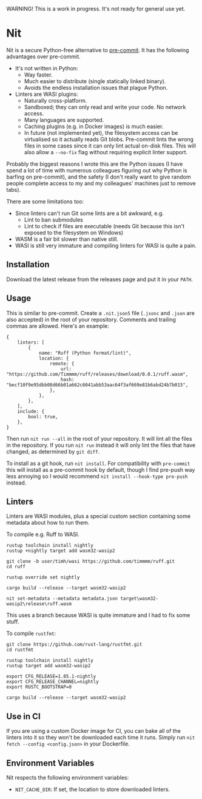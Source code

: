 WARNING! This is a work in progress. It's not ready for general use yet.

# Nit

Nit is a secure Python-free alternative to [pre-commit](https://pre-commit.com/). It has the following advantages over pre-commit.

* It's not written in Python:
    * Way faster.
    * Much easier to distribute (single statically linked binary).
    * Avoids the endless installation issues that plague Python.
* Linters are WASI plugins:
    * Naturally cross-platform.
    * Sandboxed; they can only read and write your code. No network access.
    * Many languages are supported.
    * Caching plugins (e.g. in Docker images) is much easier.
    * In future (not implemented yet), the filesystem access can be virtualised so it actually reads Git blobs. Pre-commit lints the wrong files in some cases since it can only lint actual on-disk files. This will also allow a `--no-fix` flag without requiring explicit linter support.

Probably the biggest reasons I wrote this are the Python issues (I have spend a lot of time with numerous colleagues figuring out why Python is barfing on pre-commit), and the safety (I don't really want to give random people complete access to my and my colleagues' machines just to remove tabs).

There are some limitations too:

* Since linters can't run Git some lints are a bit awkward, e.g.
    * Lint to ban submodules
    * Lint to check if files are executable (needs Git because this isn't exposed to the filesystem on Windows)
* WASM is a fair bit slower than native still.
* WASI is still very immature and compiling linters for WASI is quite a pain.

## Installation

Download the latest release from the releases page and put it in your `PATH`.

## Usage

This is similar to pre-commit. Create a `.nit.json5` file (`.jsonc` and `.json` are also accepted) in the root of your repository. Comments and trailing commas are allowed. Here's an example:

```
{
    linters: [
        {
            name: "Ruff (Python format/lint)",
            location: {
                remote: {
                    url: "https://github.com/Timmmm/ruff/releases/download/0.0.1/ruff.wasm",
                    hash: "becf10f9e95dbb08d66b01a662c6041abb53aac64f3af669e81b6abd24b7b015",
                },
            },
        },
    ],
    include: {
        bool: true,
    },
}
```

Then run `nit run --all` in the root of your repository. It will lint all the files in the repository. If you run `nit run` instead it will only lint the files that have changed, as determined by `git diff`.

To install as a git hook, run `nit install`. For compatibility with `pre-commit` this will install as a pre-commit hook by default, though I find pre-push way less annoying so I would recommend `nit install --hook-type pre-push` instead.

## Linters

Linters are WASI modules, plus a special custom section containing some metadata about how to run them.

To compile e.g. Ruff to WASI.

```
rustup toolchain install nightly
rustup +nightly target add wasm32-wasip2

git clone -b user/timh/wasi https://github.com/timmmm/ruff.git
cd ruff

rustup override set nightly

cargo build --release --target wasm32-wasip2

nit set-metadata --metadata metadata.json target\wasm32-wasip2\release\ruff.wasm
```

This uses a branch because WASI is quite immature and I had to fix some stuff.

To compile `rustfmt`:

```
git clone https://github.com/rust-lang/rustfmt.git
cd rustfmt

rustup toolchain install nightly
rustup target add wasm32-wasip2

export CFG_RELEASE=1.85.1-nightly
export CFG_RELEASE_CHANNEL=nightly
export RUSTC_BOOTSTRAP=0

cargo build --release --target wasm32-wasip2
```

## Use in CI

If you are using a custom Docker image for CI, you can bake all of the linters into it so they won't be downloaded each time it runs. Simply run `nit fetch --config <config.json>` in your Dockerfile.

## Environment Variables

Nit respects the following environment variables:

* `NIT_CACHE_DIR`: If set, the location to store downloaded linters.
